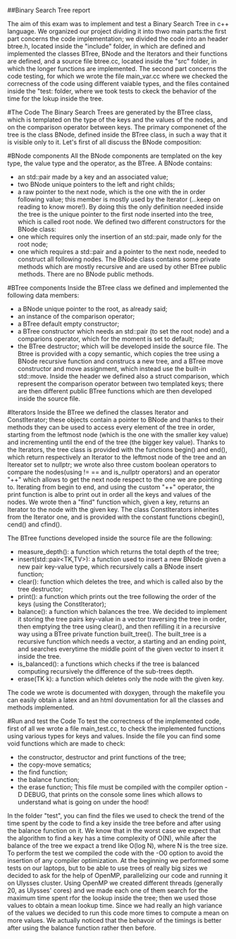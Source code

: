 ##Binary Search Tree report

The aim of this exam was to implement and test a Binary Search Tree in c++ language.
We organized our project dividing it into thwo main parts:the first part concerns the code implementation; we divided the code into an header btree.h, located inside the "include" folder, in which are defined and implemented the classes BTree, BNode and the Iterators and their functions are defined, and a source file btree.cc, located inside the "src" folder, in which the longer functions are implemented.
The second part concerns the code testing, for which we wrote the file main_var.cc where we checked the correcness of the code using different vaiable types, and the files contained inside the "test: folder, where we took tests to ckeck the behavior of the time for the lokup inside the tree.

#The Code
The Binary Search Trees are generated by the BTree class, which is templated on the type of the keys and the values of the nodes, and on the comparison operator between keys. The primary componenet of the tree is the class BNode, defined inside the BTree class, in such a way that it is visible only to it.
Let's first of all discuss the BNode composition:

#BNode components
All the BNode components are templated on the key type, the value type and the operator, as the BTree. A BNode contains:
- an std::pair made by a key and an associated value;
- two BNode unique pointers to the left and right childs;
- a raw pointer to the next node, which is the one with the in order following value; this member is mostly used by the Iterator (...keep on reading to know more!).
By doing this the only definition needed inside the tree is the unique pointer to the first node inserted into the tree, which is called root node.
We defined two different constructors for the BNode class:
- one which requires only the insertion of an std::pair, made only for the root node;
- one which requires a std::pair and a pointer to the next node, needed to construct all following nodes.
The BNode class contains some private methods which are mostly recursive and are used by other BTree public methods. There are no BNode public methods.

#BTree components
Inside the BTree class we defined and implemented the following data members:
- a BNode unique pointer to the root, as already said;
- an instance of the comparison operator;
- a BTree default empty constructor;
- a BTree constructor which needs an std::pair (to set the root node) and a comparions operator, which for the moment is set to default;
- the BTree destructor; which will be developed inside the source file.
The Btree is provided with a copy semantic, which copies the tree using a BNode recursive function and construcs a new tree, and a BTree move constructor and move assignment, which instead use the built-in std::move.
Inside the header we defined also a struct comparison, which represent the comparison operator between two templated keys; there are then different public BTree functions which are then developed inside the source file.

#Iterators
Inside the BTree we defined the classes Iterator and ConstIterator; these objects contain a pointer to BNode and thanks to their methods they can be used to access every element of the tree in order, starting from the leftmost node (which is the one with the smaller key value) and incrementing until the end of the tree (the bigger key value).
Thanks to the Iterators, the tree class is provided with the functions begin() and end(), which return respectively an Iterator to the leftmost node of the tree and an Itereator set to nullptr; we wrote also three custom boolean operators to compare the nodes(using != == and is_nullptr operators) and an operator "++" which allows to get the next node respect to the one we are pointing to. Iterating from begin to end, and using the custom "++" operator, the print function is albe to print out in order all the keys and values of the nodes.
We wrote then a "find" function which, given a key, returns an Iterator to the node with the given key.
The class ConstIterators inherites from the Iterator one, and is provided with the constant functions cbegin(), cend() and cfind().

The BTree functions developed inside the source file are the following:
- measure_depth(): a function which returns the total depth of the tree;
- insert(std::pair<TK,TV>): a function used to insert a new BNode given a new pair key-value type, which recursively calls a BNode insert function;
- clear(): function which deletes the tree, and which is called also by the tree destructor;
- print(): a function which prints out the tree following the order of the keys (using the ConstIterator);
- balance(): a function which balances the tree. We decided to implement it storing the tree pairs key-value in a vector traversing the tree in order, then emptying the tree using clear(), and then refilling it in a recursive way using a BTree private function built_tree(). The built_tree is a recursive function which needs a vector, a starting and an ending point, and searches everytime the middle point of the given vector to insert it inside the tree.
- is_balanced(): a functions which checks if the tree is balanced computing recursively the difference of the sub-trees depth.
- erase(TK k): a function which deletes only the node with the given key.

The code we wrote is documented with doxygen, through the makefile you can easily obtain a latex and an html dovumentation for all the classes and methods implemented.

#Run and test the Code
To test the correctness of the implemented code, first of all we wrote a file main_test.cc, to check the implemented functions using various types for keys and values. Inside the file you can find some void functions which are made to check:
- the constructor, destructor and print functions of the tree;
- the copy-move sematics;
- the find function;
- the balance function;
- the erase function;
This file must be compiled with the compiler option -D DEBUG, that prints on the console some lines which allows to understand what is going on under the hood!

In the folder "test", you can find the files we used to check the trend of the time spent by the code to find a key inside the tree before and after using the balance function on it. 
We know that in the worst case we expect that the algorithm to find a key has a time complexity of O(N), while after the balance of the tree we expact a trend like O(log N), where N is the tree size. To perform the test we compiled the code with the -O0 option to avoid the insertion of any compiler optimization.
At the beginning we performed some tests on our laptops, but to be able to use trees of really big sizes we decided to ask for the help of OpenMP, parallelizing our code and running it on Ulysses cluster.
Using OpenMP we created different threads (generally 20, as Ulysses' cores) and we made each one of them search for the maximum time spent rfor the lookup inside the tree; then we used those values to obtain a mean lookup time. Since we had really an high variance of the values we decided to run this code more times to compute a mean on more values.
We actually noticed that the behavoir of the timings is better after using the balance function rather then before.



